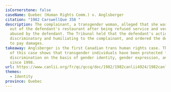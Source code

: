 ```yaml
---
isCornerstone: false
caseName: Quebec (Human Rights Comm.) v. Anglsberger
citation: "1982 CarswellQue 358 "
description: The complainant, a transgender woman, alleged that she was kicked
  out of the defendant's restaurant after being refused service and verbally
  abused by the defendant. The Tribunal held that the defendant's actions were
  discriminatory and humiliating to the complainant, and ordered the defendant
  to pay damages.
takeaway: Anglsberger is the first Canadian trans human rights case. The success
  of this case shows that transgender individuals have been protected from
  discrimination on the basis of gender identity, gender expression, and sex
  since 1998.
url: https://www.canlii.org/fr/qc/qccq/doc/1982/1982canlii4924/1982canlii4924.html?autocompleteStr=Qu%C3%A9bec%20c.%20Anglsberger&autocompletePos=1
themes:
  - Identity
province: Quebec
---
```

